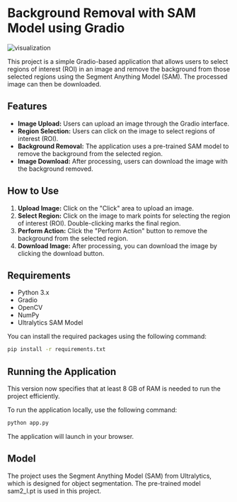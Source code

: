 # Background Removal with SAM Model using Gradio

![visualization](https://github.com/shukur-alom/Background-Remove/blob/main/Media/visual.gif)

This project is a simple Gradio-based application that allows users to select regions of interest (ROI) in an image and remove the background from those selected regions using the Segment Anything Model (SAM). The processed image can then be downloaded.

## Features

- **Image Upload:** Users can upload an image through the Gradio interface.
- **Region Selection:** Users can click on the image to select regions of interest (ROI).
- **Background Removal:** The application uses a pre-trained SAM model to remove the background from the selected region.
- **Image Download:** After processing, users can download the image with the background removed.

## How to Use

1. **Upload Image:** Click on the "Click" area to upload an image.
2. **Select Region:** Click on the image to mark points for selecting the region of interest (ROI). Double-clicking marks the final region.
3. **Perform Action:** Click the "Perform Action" button to remove the background from the selected region.
4. **Download Image:** After processing, you can download the image by clicking the download button.

## Requirements

- Python 3.x
- Gradio
- OpenCV
- NumPy
- Ultralytics SAM Model

You can install the required packages using the following command:

```bash
pip install -r requirements.txt
```

## Running the Application


This version now specifies that at least 8 GB of RAM is needed to run the project efficiently.

To run the application locally, use the following command:

```bash
python app.py
```

The application will launch in your browser.


## Model

The project uses the Segment Anything Model (SAM) from Ultralytics, which is designed for object segmentation. 
The pre-trained model sam2_l.pt is used in this project.